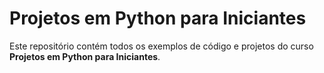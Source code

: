 # Projetos em Python para Iniciantes

Este repositório contém todos os exemplos de código e projetos do curso **Projetos em Python para Iniciantes**.
